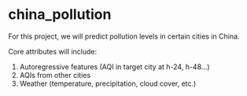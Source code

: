 # china_pollution

For this project, we will predict pollution levels in certain cities in China.

Core attributes will include:
1) Autoregressive features (AQI in target city at h-24, h-48...)
2) AQIs from other cities
3) Weather (temperature, precipitation, cloud cover, etc.)
